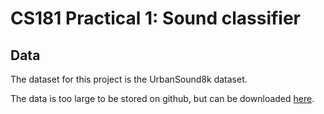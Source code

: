 # CS181 Practical 1: Sound classifier

## Data
The dataset for this project is the UrbanSound8k dataset.

The data is too large to be stored on github, but can be downloaded [here](https://console.cloud.google.com/storage/browser/cs181_practical_data;tab=objects?prefix=&forceOnObjectsSortingFiltering=false).
